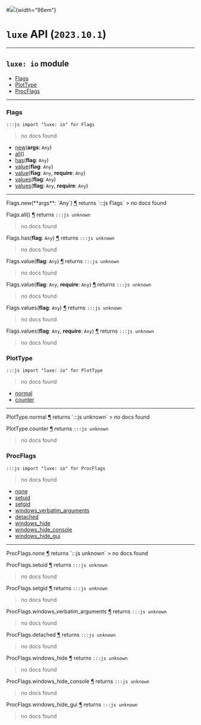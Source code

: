 #![](../images/luxe-dark.svg){width="96em"}

# `luxe` API (`2023.10.1`)  


---

## `luxe: io` module

- [Flags](#flags)   
- [PlotType](#plottype)   
- [ProcFlags](#procflags)   

---

### Flags
`:::js import "luxe: io" for Flags`
> no docs found

- [new](#Flags.new)(**args**: `Any`)
- [all](#Flags.all)()
- [has](#Flags.has)(**flag**: `Any`)
- [value](#Flags.value)(**flag**: `Any`)
- [value](#Flags.value+2)(**flag**: `Any`, **require**: `Any`)
- [values](#Flags.values)(**flag**: `Any`)
- [values](#Flags.values+2)(**flag**: `Any`, **require**: `Any`)

<hr/>
<endpoint module="luxe: io" class="Flags" signature="new(args : Any)"></endpoint>
<signature id="Flags.new">Flags.new(**args**: `Any`)
<a class="headerlink" href="#Flags.new" title="Permanent link">¶</a></signature>
<span class='api_ret'>returns</span> `:::js Flags`
> no docs found   

<endpoint module="luxe: io" class="Flags" signature="all()"></endpoint>
<signature id="Flags.all">Flags.all()
<a class="headerlink" href="#Flags.all" title="Permanent link">¶</a></signature>
<span class='api_ret'>returns</span> `:::js unknown`
> no docs found   

<endpoint module="luxe: io" class="Flags" signature="has(flag : Any)"></endpoint>
<signature id="Flags.has">Flags.has(**flag**: `Any`)
<a class="headerlink" href="#Flags.has" title="Permanent link">¶</a></signature>
<span class='api_ret'>returns</span> `:::js unknown`
> no docs found   

<endpoint module="luxe: io" class="Flags" signature="value(flag : Any)"></endpoint>
<signature id="Flags.value">Flags.value(**flag**: `Any`)
<a class="headerlink" href="#Flags.value" title="Permanent link">¶</a></signature>
<span class='api_ret'>returns</span> `:::js unknown`
> no docs found   

<endpoint module="luxe: io" class="Flags" signature="value(flag : Any, require : Any)"></endpoint>
<signature id="Flags.value+2">Flags.value(**flag**: `Any`, **require**: `Any`)
<a class="headerlink" href="#Flags.value+2" title="Permanent link">¶</a></signature>
<span class='api_ret'>returns</span> `:::js unknown`
> no docs found   

<endpoint module="luxe: io" class="Flags" signature="values(flag : Any)"></endpoint>
<signature id="Flags.values">Flags.values(**flag**: `Any`)
<a class="headerlink" href="#Flags.values" title="Permanent link">¶</a></signature>
<span class='api_ret'>returns</span> `:::js unknown`
> no docs found   

<endpoint module="luxe: io" class="Flags" signature="values(flag : Any, require : Any)"></endpoint>
<signature id="Flags.values+2">Flags.values(**flag**: `Any`, **require**: `Any`)
<a class="headerlink" href="#Flags.values+2" title="Permanent link">¶</a></signature>
<span class='api_ret'>returns</span> `:::js unknown`
> no docs found   

### PlotType
`:::js import "luxe: io" for PlotType`
> no docs found

- [normal](#PlotType.normal)
- [counter](#PlotType.counter)

<hr/>
<endpoint module="luxe: io" class="PlotType" signature="normal"></endpoint>
<signature id="PlotType.normal">PlotType.normal
<a class="headerlink" href="#PlotType.normal" title="Permanent link">¶</a></signature>
<span class='api_ret'>returns</span> `:::js unknown`
> no docs found   

<endpoint module="luxe: io" class="PlotType" signature="counter"></endpoint>
<signature id="PlotType.counter">PlotType.counter
<a class="headerlink" href="#PlotType.counter" title="Permanent link">¶</a></signature>
<span class='api_ret'>returns</span> `:::js unknown`
> no docs found   

### ProcFlags
`:::js import "luxe: io" for ProcFlags`
> no docs found

- [none](#ProcFlags.none)
- [setuid](#ProcFlags.setuid)
- [setgid](#ProcFlags.setgid)
- [windows_verbatim_arguments](#ProcFlags.windows_verbatim_arguments)
- [detached](#ProcFlags.detached)
- [windows_hide](#ProcFlags.windows_hide)
- [windows_hide_console](#ProcFlags.windows_hide_console)
- [windows_hide_gui](#ProcFlags.windows_hide_gui)

<hr/>
<endpoint module="luxe: io" class="ProcFlags" signature="none"></endpoint>
<signature id="ProcFlags.none">ProcFlags.none
<a class="headerlink" href="#ProcFlags.none" title="Permanent link">¶</a></signature>
<span class='api_ret'>returns</span> `:::js unknown`
> no docs found   

<endpoint module="luxe: io" class="ProcFlags" signature="setuid"></endpoint>
<signature id="ProcFlags.setuid">ProcFlags.setuid
<a class="headerlink" href="#ProcFlags.setuid" title="Permanent link">¶</a></signature>
<span class='api_ret'>returns</span> `:::js unknown`
> no docs found   

<endpoint module="luxe: io" class="ProcFlags" signature="setgid"></endpoint>
<signature id="ProcFlags.setgid">ProcFlags.setgid
<a class="headerlink" href="#ProcFlags.setgid" title="Permanent link">¶</a></signature>
<span class='api_ret'>returns</span> `:::js unknown`
> no docs found   

<endpoint module="luxe: io" class="ProcFlags" signature="windows_verbatim_arguments"></endpoint>
<signature id="ProcFlags.windows_verbatim_arguments">ProcFlags.windows_verbatim_arguments
<a class="headerlink" href="#ProcFlags.windows_verbatim_arguments" title="Permanent link">¶</a></signature>
<span class='api_ret'>returns</span> `:::js unknown`
> no docs found   

<endpoint module="luxe: io" class="ProcFlags" signature="detached"></endpoint>
<signature id="ProcFlags.detached">ProcFlags.detached
<a class="headerlink" href="#ProcFlags.detached" title="Permanent link">¶</a></signature>
<span class='api_ret'>returns</span> `:::js unknown`
> no docs found   

<endpoint module="luxe: io" class="ProcFlags" signature="windows_hide"></endpoint>
<signature id="ProcFlags.windows_hide">ProcFlags.windows_hide
<a class="headerlink" href="#ProcFlags.windows_hide" title="Permanent link">¶</a></signature>
<span class='api_ret'>returns</span> `:::js unknown`
> no docs found   

<endpoint module="luxe: io" class="ProcFlags" signature="windows_hide_console"></endpoint>
<signature id="ProcFlags.windows_hide_console">ProcFlags.windows_hide_console
<a class="headerlink" href="#ProcFlags.windows_hide_console" title="Permanent link">¶</a></signature>
<span class='api_ret'>returns</span> `:::js unknown`
> no docs found   

<endpoint module="luxe: io" class="ProcFlags" signature="windows_hide_gui"></endpoint>
<signature id="ProcFlags.windows_hide_gui">ProcFlags.windows_hide_gui
<a class="headerlink" href="#ProcFlags.windows_hide_gui" title="Permanent link">¶</a></signature>
<span class='api_ret'>returns</span> `:::js unknown`
> no docs found   

